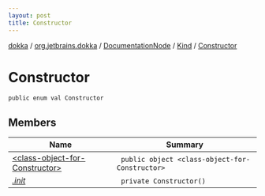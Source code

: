 ```yaml
---
layout: post
title: Constructor
---
```

[dokka](../../../../index.md) / [org.jetbrains.dokka](../../../index.md) / [DocumentationNode](../../index.md) / [Kind](../index.md) / [Constructor](index.md)

# Constructor

```
public enum val Constructor
```
## Members
| Name | Summary |
|------|---------|
|[&lt;class-object-for-Constructor&gt;](_class-object-for-Constructor_/index.md)|&nbsp;&nbsp;`public object <class-object-for-Constructor>`<br>|
|[*.init*](_init_.md)|&nbsp;&nbsp;`private Constructor()`<br>|
